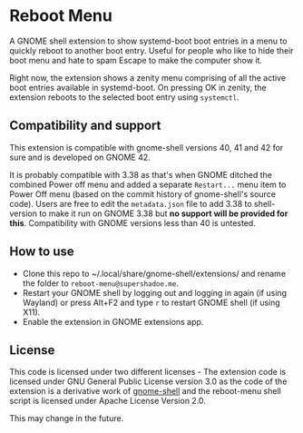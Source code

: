 # Reboot Menu
A GNOME shell extension to show systemd-boot boot entries in a menu to quickly reboot to another boot entry.
Useful for people who like to hide their boot menu and hate to spam Escape to make the computer show it.

Right now, the extension shows a zenity menu comprising of all the active boot entries available in systemd-boot.
On pressing OK in zenity, the extension reboots to the selected boot entry using `systemctl`.

## Compatibility and support
This extension is compatible with gnome-shell versions 40, 41 and 42 for sure and is developed on GNOME 42.

It is probably compatible with 3.38 as that's when GNOME ditched the combined Power off menu and added a separate `Restart...` menu item to Power Off menu
(based on the commit history of gnome-shell's source code).
Users are free to edit the `metadata.json` file to add 3.38 to shell-version to make it run on GNOME 3.38 but **no support will be provided for this**.
Compatibility with GNOME versions less than 40 is untested.

## How to use
- Clone this repo to ~/.local/share/gnome-shell/extensions/ and rename the folder to `reboot-menu@supershadoe.me`.
- Restart your GNOME shell by logging out and logging in again (if using Wayland) or press Alt+F2 and type `r` to restart GNOME shell (if using X11).
- Enable the extension in GNOME extensions app.

## License
This code is licensed under two different licenses - The extension code is licensed under GNU General Public License version 3.0
as the code of the extension is a derivative work of [gnome-shell](https://gitlab.gnome.org/GNOME/gnome-shell)
and the reboot-menu shell script is licensed under Apache License Version 2.0.

This may change in the future.
